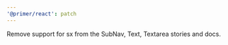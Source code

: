 ```yaml
---
'@primer/react': patch
---
```


Remove support for sx from the SubNav, Text, Textarea stories and docs.
